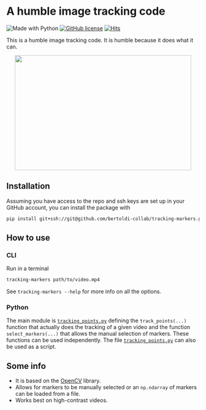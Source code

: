 # A humble image tracking code

![Made with Python](https://img.shields.io/badge/Made%20with-Python-blue?logo=python&logoColor=ecf0f1&labelColor=34495e)
[![GitHub license](https://img.shields.io/github/license/bertoldi-collab/tracking-markers?labelColor=34495e)](https://github.com/bertoldi-collab/tracking-markers/blob/main/LICENSE)
[![Hits](https://hits.seeyoufarm.com/api/count/incr/badge.svg?url=https%3A%2F%2Fgithub.com%2Fbertoldi-collab%2Ftracking-markers&count_bg=%2327AE60&title_bg=%2334495E&icon=github.svg&icon_color=%23E7E7E7&title=Hits&edge_flat=false)](https://hits.seeyoufarm.com)

This is a humble image tracking code.
It is humble because it does what it can.

<p align="center">
  <img width="460" height="300" src="examples/spaceman.gif">
</p>

## Installation

Assuming you have access to the repo and ssh keys are set up in your GitHub account, you can install the package with

```bash
pip install git+ssh://git@github.com/bertoldi-collab/tracking-markers.git@main
```

## How to use

### CLI

Run in a terminal

```bash
tracking-markers path/to/video.mp4
```

See `tracking-markers --help` for more info on all the options.

### Python

The main module is [`tracking_points.py`](tracking_markers/tracking_points.py) defining the `track_points(...)` function that actually does the tracking of a given video and the function `select_markers(...)` that allows the manual selection of markers.
These functions can be used independently.
The file [`tracking_points.py`](tracking_markers/tracking_points.py) can also be used as a script.

## Some info

- It is based on the [OpenCV](https://opencv.org/) library.
- Allows for markers to be manually selected or an `np.ndarray` of markers can be loaded from a file.
- Works best on high-contrast videos.

